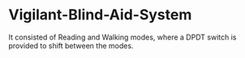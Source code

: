 # Vigilant-Blind-Aid-System
It consisted of Reading and Walking modes, where a DPDT switch is provided to shift between the modes.
